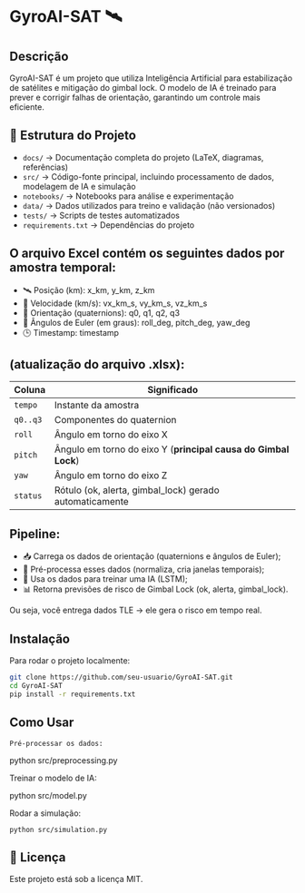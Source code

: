 # GyroAI-SAT 🛰️

## Descrição
GyroAI-SAT é um projeto que utiliza Inteligência Artificial para estabilização de satélites e mitigação do gimbal lock. O modelo de IA é treinado para prever e corrigir falhas de orientação, garantindo um controle mais eficiente.

## 📂 Estrutura do Projeto
- `docs/` → Documentação completa do projeto (LaTeX, diagramas, referências)
- `src/` → Código-fonte principal, incluindo processamento de dados, modelagem de IA e simulação
- `notebooks/` → Notebooks para análise e experimentação
- `data/` → Dados utilizados para treino e validação (não versionados)
- `tests/` → Scripts de testes automatizados
- `requirements.txt` → Dependências do projeto

## O arquivo Excel contém os seguintes dados por amostra temporal:

- 🛰️ Posição (km): x_km, y_km, z_km
- 🚀 Velocidade (km/s): vx_km_s, vy_km_s, vz_km_s
- 🧭 Orientação (quaternions): q0, q1, q2, q3
- 🔄 Ângulos de Euler (em graus): roll_deg, pitch_deg, yaw_deg
- 🕒 Timestamp: timestamp

## (atualização do arquivo .xlsx):
| Coluna   | Significado                                                    |
| -------- | -------------------------------------------------------------- |
| `tempo`  | Instante da amostra                                            |
| `q0..q3` | Componentes do quaternion                                      |
| `roll`   | Ângulo em torno do eixo X                                      |
| `pitch`  | Ângulo em torno do eixo Y (**principal causa do Gimbal Lock**) |
| `yaw`    | Ângulo em torno do eixo Z                                      |
| `status` | Rótulo (ok, alerta, gimbal\_lock) gerado automaticamente       |


## Pipeline:

- 📥 Carrega os dados de orientação (quaternions e ângulos de Euler);
- 🔧 Pré-processa esses dados (normaliza, cria janelas temporais);
- 🧠 Usa os dados para treinar uma IA (LSTM);
- 📊 Retorna previsões de risco de Gimbal Lock (ok, alerta, gimbal_lock).

Ou seja, você entrega dados TLE → ele gera o risco em tempo real.

## Instalação
Para rodar o projeto localmente:
```bash
git clone https://github.com/seu-usuario/GyroAI-SAT.git
cd GyroAI-SAT
pip install -r requirements.txt
```

## Como Usar

    Pré-processar os dados:

python src/preprocessing.py

Treinar o modelo de IA:

python src/model.py

Rodar a simulação:

    python src/simulation.py

## 📜 Licença

Este projeto está sob a licença MIT.